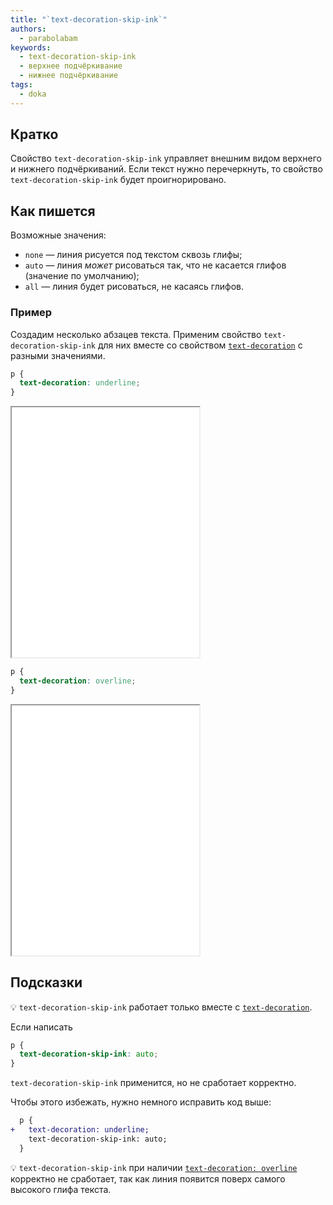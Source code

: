 ```yaml
---
title: "`text-decoration-skip-ink`"
authors:
  - parabolabam
keywords:
  - text-decoration-skip-ink
  - верхнее подчёркивание
  - нижнее подчёркивание
tags:
  - doka
---
```


## Кратко

Свойство `text-decoration-skip-ink` управляет внешним видом верхнего и нижнего подчёркиваний. Если текст нужно перечеркнуть, то свойство `text-decoration-skip-ink` будет проигнорировано.

## Как пишется

Возможные значения:

- `none` — линия рисуется под текстом сквозь глифы;
- `auto` — линия _может_ рисоваться так, что не касается глифов (значение по умолчанию);
- `all` — линия будет рисоваться, не касаясь глифов.

### Пример

Создадим несколько абзацев текста. Применим свойство `text-decoration-skip-ink` для них вместе со свойством [`text-decoration`](/css/text-decoration/) с разными значениями.

```css
p {
  text-decoration: underline;
}
```

<iframe title="Примеры свойства text-decoration-skip-ink с нижним подчёркиванием" src="demos/text-decoration-skip-ink-underline/" height="400"></iframe>

```css
p {
  text-decoration: overline;
}
```

<iframe title="Примеры свойства text-decoration-skip-ink с верхним подчёркиванием" src="demos/text-decoration-skip-ink-overline/" height="400"></iframe>

## Подсказки

💡 `text-decoration-skip-ink` работает только вместе с [`text-decoration`](/css/text-decoration/).

Если написать

```css
p {
  text-decoration-skip-ink: auto;
}
```

`text-decoration-skip-ink` применится, но не сработает корректно.

Чтобы этого избежать, нужно немного исправить код выше:

```diff
  p {
+   text-decoration: underline;
    text-decoration-skip-ink: auto;
  }
```

💡 `text-decoration-skip-ink` при наличии [`text-decoration: overline`](/css/text-decoration/) корректно не сработает, так как линия появится поверх самого высокого глифа текста.
